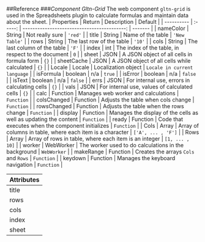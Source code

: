 ##Reference
###*Component Gltn-Grid*
The web component `gltn-grid` is used in the Spreadsheets plugin to calculate formulas and maintain data about the sheet.
| Properties   | Return  | Description                                 | Default |
| ----------   | :-----: | ------------------------------------------: | ------- |
| nameColor    | String  | Not really sure                             | `'red'` |
| title        | String  | Name of the table                           | `'New Table'` |
| rows         | String  | The last row of the table                   | `'10'` |
| cols         | String  | The last column of the table                | `'F'` |
| index        | int     | The index of the table, in respect to the document | `0` |
| sheet        | JSON    | A JSON object of all cells in formula form | `{}` |
| sheetCache   | JSON    | A JSON object of all cells while calculated | `{}` |
| Locale       | Locale  | Localization object                         | `Locale in current language` |
| isFormula    | boolean | n/a | `true` |
| isError      | boolean | n/a | `false` |
| isText       | boolean | n/a | `false` |
| errs         | JSON    | For internal use, errors in calculating cells | `{}` |
| vals         | JSON    | For internal use, values of calculated cells | `{}` |
| calc         | Function | Manages web worker and calculations | `Function` |
| colsChanged  | Function | Adjusts the table when cols change | `Function` |
| rowsChanged | Function | Adjusts the table when the rows change | `Function` |
| display      | Function | Manages the display of the cells as well as updating the content | `Function` |
| ready         | Function | Code that executes when the component initializes | `Function` |
| Cols       | Array | Array of columns in table, where each item is a character | `['A', ... , 'F']` |
| Rows      | Array | Array of rows in table, where each item is an integer | `[1, ... , 10]` |
| worker    | WebWorker | The worker used to do calculations in the background | `WebWorker` |
| makeRange | Function | Creates the arrays `Cols` and `Rows` | `Function` | 
| keydown   | Function | Manages the keyboard navigation | `Function` |

| Attributes |
| ---- |
| title |
| rows |
| cols |
| index |
| sheet |